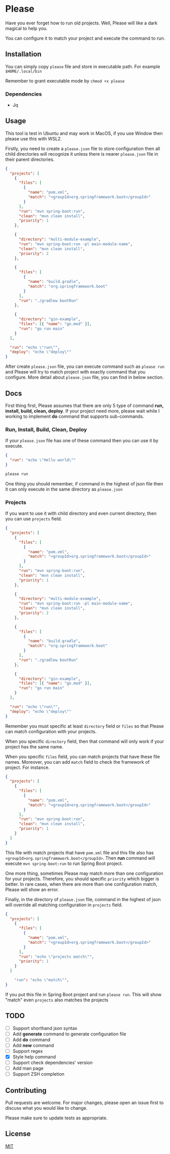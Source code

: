 # Please

Have you ever forget how to run old projects. Well, Please will like a dark magical
to help you.

You can configure it to match your project and execute the command to run.

## Installation

You can simply copy `please` file and store in executable path. For example
`$HOME/.local/bin`

Remember to grant executable mode by `chmod +x please`

### Dependencies

- Jq

## Usage

This tool is test in Ubuntu and may work in MacOS, if you use Window then please
use this with WSL2.

Firstly, you need to create a `please.json` file to store configuration then all
child directories will recognize it unless there is nearer `please.json` file
in their parent directories.

```json
{
  "projects": [
    {
      "files": [
        {
          "name": "pom.xml",
          "match": "<groupId>org.springframework.boot</groupId>"
        }
      ],
      "run": "mvn spring-boot:run",
      "clean": "mvn clean install",
      "priority": 1
    },

    {
      "directory": "multi-module-example",
      "run": "mvn spring-boot:run -pl main-module-name",
      "clean": "mvn clean install",
      "priority": 2
    },

    {
      "files": [
        {
          "name": "build.gradle",
          "match": "org.springframework.boot"
        }
      ],
      "run": "./gradlew bootRun"
    },

    {
      "directory": "gin-example",
      "files": [{ "name": "go.mod" }],
      "run": "go run main"
    }
  ],

  "run": "echo \"run\"",
  "deploy": "echo \"deploy\""
}
```

After create `please.json` file, you can execute command such as `please run` and
Please will try to match project with exactly command that you configure. More
detail about `please.json` file, you can find in below section.

## Docs

First thing first, Please assumes that there are only 5 type of command
**run, install, build, clean, deploy**. If your project need more, please wait
while I working to implement **do** command that supports sub-commands.

### Run, Install, Build, Clean, Deploy

If your `please.json` file has one of these command then you can use it by execute.

```json
{
  "run": "echo \"Hello world\""
}
```

```bash
please run
```

One thing you should remember, if command in the highest of json file then it
can only execute in the same directory as `please.json`

### Projects

If you want to use it with child directory and even current directory, then you
can use `projects` field.

```json
{
  "projects": [
    {
      "files": [
        {
          "name": "pom.xml",
          "match": "<groupId>org.springframework.boot</groupId>"
        }
      ],
      "run": "mvn spring-boot:run",
      "clean": "mvn clean install",
      "priority": 1
    },

    {
      "directory": "multi-module-example",
      "run": "mvn spring-boot:run -pl main-module-name",
      "clean": "mvn clean install",
      "priority": 2
    },

    {
      "files": [
        {
          "name": "build.gradle",
          "match": "org.springframework.boot"
        }
      ],
      "run": "./gradlew bootRun"
    },

    {
      "directory": "gin-example",
      "files": [{ "name": "go.mod" }],
      "run": "go run main"
    }
  ],

  "run": "echo \"run\"",
  "deploy": "echo \"deploy\""
}
```

Remember you must specific at least `directory` field or `files` so that Please
can match configuration with your projects.

When you specific `directory` field, then that command will only work if your project
has the same name.

When you specific `files` field, you can match projects that have these file names.
Moreover, you can add `match` field to check the framework of project. For
instance.

```json
{
  "projects": [
    {
      "files": [
        {
          "name": "pom.xml",
          "match": "<groupId>org.springframework.boot</groupId>"
        }
      ],
      "run": "mvn spring-boot:run",
      "clean": "mvn clean install",
      "priority": 1
    }
  ]
}
```

This file with match projects that have `pom.xml` file and this file also has
`<groupId>org.springframework.boot</groupId>`. Then **run** command will
execute `mvn spring-boot:run` to run Spring Boot project.

One more thing, sometimes Please may match more than one configuration for your
projects. Therefore, you should specific `priority` which bigger is better. In
rare cases, when there are more than one configuration match, Please will show
an error.

Finally, in the directory of `please.json` file, command in the highest of json
will override all matching configuration in `projects` field.

```json
{
  "projects": [
    {
      "files": [
        {
          "name": "pom.xml",
          "match": "<groupId>org.springframework.boot</groupId>"
        }
      ],
      "run": "echo \"projects match\"",
      "priority": 1
    }
  ]

    "run": "echo \"match\"",
}
```

If you put this file in Spring Boot project and run `please run`. This will
show "match" even `projects` also matches the projects

## TODO

- [ ] Support shorthand json syntax
- [ ] Add **generate** command to generate configuration file
- [ ] Add **do** command
- [ ] Add **new** command
- [ ] Support regex
- [x] Style help command
- [ ] Support check dependencies' version
- [ ] Add man page
- [ ] Support ZSH completion

## Contributing

Pull requests are welcome. For major changes,
please open an issue first to discuss what you would like to change.

Please make sure to update tests as appropriate.

## License

[MIT](https://choosealicense.com/licenses/mit/)
